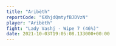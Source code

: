 ```yaml
---
title: "Aribèth"
reportCode: "6XhjdQmtyfBJDVzN"
player: "Aribèth"
fight: "Lady Vashj - Wipe 7 (46%)"
date: 2021-10-03T19:05:08.133000+00:00
---
```

